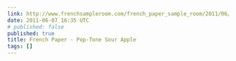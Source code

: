 ```yaml
---
link: http://www.frenchsampleroom.com/french_paper_sample_room/2011/06/french-paper-pop-tone-sour-apple.html
date: 2011-06-07 16:35 UTC
# published: false
published: true
title: French Paper - Pop-Tone Sour Apple
tags: []
---
```



